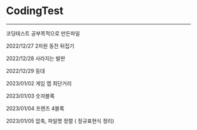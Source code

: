 # CodingTest

---

코딩테스트 공부목적으로 만든파일

2022/12/27 2차원 동전 뒤집기

2022/12/28 사라지는 발판

2022/12/29 등대

2023/01/02 게임 맵 최단거리

2023/01/03 숫자블록

2023/01/04 프렌즈 4블록

2023/01/05 압축, 파일명 정렬 ( 정규표현식 정리)
